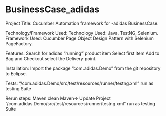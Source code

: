 # BusinessCase_adidas
Project Title:
Cucumber Automation framework for -adidas BusinessCase.

Technology/Framework Used: 
Technology Used: Java, TestNG, Selenium.
Framework Used: Cucumber Page Object Design Pattern with Selenium PageFactory.

Features:
Search for adidas “running” product item
Select first item
Add to Bag and Checkout 
select the Delivery point.

Installation:
Import the package “com.adidas.Demo” from the git repository to Eclipse.

Tests:
“/com.adidas.Demo/src/test/resources/runner/testng.xml” run as testing Suite

Rerun steps:
Maven clean
Maven-> Update Project
“/com.adidas.Demo/src/test/resources/runner/testng.xml” run as testing Suite
